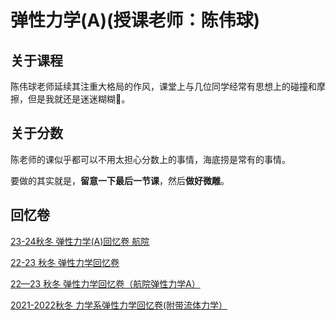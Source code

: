 # 弹性力学(A)(授课老师：陈伟球)

## 关于课程

陈伟球老师延续其注重大格局的作风，课堂上与几位同学经常有思想上的碰撞和摩擦，但是我就还是迷迷糊糊🙁。

## 关于分数

陈老师的课似乎都可以不用太担心分数上的事情，海底捞是常有的事情。

要做的其实就是，**留意一下最后一节课**，然后**做好微雕**。

## 回忆卷

[23-24秋冬 弹性力学(A)回忆卷 航院](https://www.cc98.org/topic/5804121)

[22-23 秋冬 弹性力学回忆卷](https://www.cc98.org/topic/5532241)

[22—23 秋冬 弹性力学回忆卷（航院弹性力学A）](https://www.cc98.org/topic/5532191)

[2021-2022秋冬 力学系弹性力学回忆卷(附带流体力学）](https://www.cc98.org/topic/5231567)
